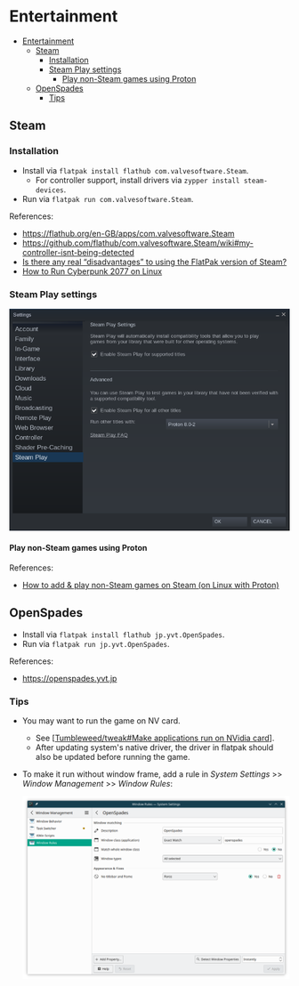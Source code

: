 # Entertainment

- [Entertainment](#entertainment)
  - [Steam](#steam)
    - [Installation](#installation)
    - [Steam Play settings](#steam-play-settings)
      - [Play non-Steam games using Proton](#play-non-steam-games-using-proton)
  - [OpenSpades](#openspades)
    - [Tips](#tips)

## Steam

### Installation

- Install via `flatpak install flathub com.valvesoftware.Steam`.
  - For controller support, install drivers via `zypper install steam-devices`.
- Run via `flatpak run com.valvesoftware.Steam`.

References:

- https://flathub.org/en-GB/apps/com.valvesoftware.Steam
- https://github.com/flathub/com.valvesoftware.Steam/wiki#my-controller-isnt-being-detected
- [Is there any real “disadvantages” to using the FlatPak version of Steam? ](https://www.reddit.com/r/linux_gaming/comments/rp2ss9/is_there_any_real_disadvantages_to_using_the/)
- [How to Run Cyberpunk 2077 on Linux](https://segmentnext.com/cyberpunk-2077-linux/)

### Steam Play settings

![Steam Play settings](attachments/steam_play_settings.png)

#### Play non-Steam games using Proton

References:

- [How to add & play non-Steam games on Steam (on Linux with Proton)](https://www.youtube.com/watch?v=ZXPsIRGZizw)

## OpenSpades

- Install via `flatpak install flathub jp.yvt.OpenSpades`.
- Run via `flatpak run jp.yvt.OpenSpades`.

References:

- https://openspades.yvt.jp

### Tips

- You may want to run the game on NV card.
  - See [[Tumbleweed/tweak#Make applications run on NVidia card]].
  - After updating system's native driver, the driver in flatpak should also be updated before running the game.
- To make it run without window frame, add a rule in *System Settings* >> *Window Management* >> *Window Rules*:

  ![OpenSpades rule](attachments/openspades_rule.png)

[//begin]: # "Autogenerated link references for markdown compatibility"
[Tumbleweed/tweak#Make applications run on NVidia card]: ../openSUSE/Tumbleweed/tweak.md "Tweak openSUSE Tumbleweed on ThinkPad P1 Gen2"
[//end]: # "Autogenerated link references"
